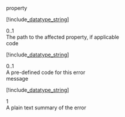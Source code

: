 <div class="property">
    <div class="name">property</div>
    <div class="type">

[!include[_datatype_string](_datatype_string.md)]
</div>
    <div class="occurs">0..1</div>
    <div class="description">The path to the affected property, if applicable</div>
</div>
<div class="property">
    <div class="name">code</div>
    <div class="type">

[!include[_datatype_string](_datatype_string.md)]
</div>
    <div class="occurs">0..1</div>
    <div class="description">A pre-defined code for this error</div>
</div>
<div class="property">
    <div class="name">message</div>
    <div class="type">

[!include[_datatype_string](_datatype_string.md)]
</div>
    <div class="occurs">1</div>
    <div class="description">A plain text summary of the error</div>
</div>